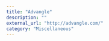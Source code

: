 ```yaml
---
title: "Advangle"
description: ""
external_url: "http://advangle.com/"
category: "Miscellaneous"
---
```

